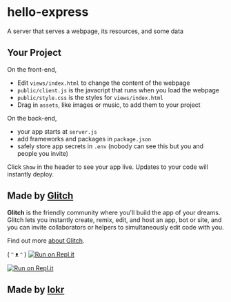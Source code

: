 # hello-express

A server that serves a webpage, its resources, and some data


## Your Project

On the front-end,

- Edit `views/index.html` to change the content of the webpage
- `public/client.js` is the javacript that runs when you load the webpage
- `public/style.css` is the styles for `views/index.html`
- Drag in `assets`, like images or music, to add them to your project

On the back-end,

- your app starts at `server.js`
- add frameworks and packages in `package.json`
- safely store app secrets in `.env` (nobody can see this but you and people you invite)

Click `Show` in the header to see your app live. Updates to your code will instantly deploy.


## Made by [Glitch](https://glitch.com/)

**Glitch** is the friendly community where you'll build the app of your dreams. Glitch lets you instantly create, remix, edit, and host an app, bot or site, and you can invite collaborators or helpers to simultaneously edit code with you.

Find out more [about Glitch](https://glitch.com/about).

( ᵔ ᴥ ᵔ )
[![Run on Repl.it](https://repl.it/badge/github/lokr123/dgdsfdsfsff)](https://repl.it/github/lokr123/dgdsfdsfsff)

[![Run on Repl.it](https://repl.it/badge/github/lokr123/dgdsfdsfsff)](https://repl.it/github/lokr123/dgdsfdsfsff)

## Made by [lokr](https://www.youtube.com/watch?v=xA22tYN0BLg)